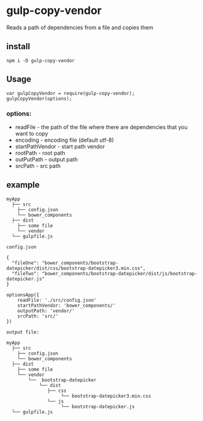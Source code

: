 # gulp-copy-vendor  

Reads a path of dependencies from a file and copies them  

## install  

```npm i -D gulp-copy-vendor```  

## Usage  
``` 
var gulpCopyVendor = require(gulp-copy-vendor);
gulpCopyVendor(options);
```

### options:
- readFile - the path of the file where there are dependencies that you want to copy  
- encoding - encoding file (default utf-8)  
- startPathVendor - start path vendor
- rootPath - root path
- outPutPath - output path
- srcPath - src path

## example
```
myApp
  ├── src  
    ├── config.json  
    └── bower_components  
  ├── dist  
    ├── some file  
    └── vendor  
  └── gulpfile.js  
```

```
config.json

{
  "fileOne": "bower_components/bootstrap-datepicker/dist/css/bootstrap-datepicker3.min.css",
  "fileTwo": "bower_components/bootstrap-datepicker/dist/js/bootstrap-datepicker.js"
}
```

```
optionsApp({
    readFile: './src/config.json'
    startPathVendor: 'bower_components/'
    outputPath: 'vendor/'
    srcPath: 'src/'
})
```

```
output file:

myApp
  ├── src  
    ├── config.json  
    └── bower_components  
  ├── dist  
    ├── some file  
    └── vendor  
        └──  bootstrap-datepicker
            └── dist
               ├── css  
                    └── bootstrap-datepicker3.min.css
               └── js  
                    └── bootstrap-datepicker.js
  └── gulpfile.js  
```